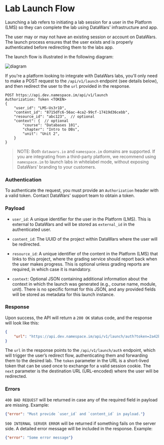 # Lab Launch Flow

Launching a lab refers to initiating a lab session for a user in the Platform (LMS) so they can complete the lab using DataWars' infrastructure and app.

The user may or may not have an existing session or account on DataWars. The launch process ensures that the user exists and is properly authenticated before redirecting them to the labs app.

The launch flow is illustrated in the following diagram:

![diagram](https://github.com/user-attachments/assets/61b374b2-ac33-4d46-b289-b6b7a7682135)

If you're a platform looking to integrate with DataWars labs, you'll only need to make a POST request to the `/api/v1/launch` endpoint (see details below), and then redirect the user to the `url` provided in the response.

```
POST https://api.dev.namespace.im/api/v1/launch
Authorization: Token <TOKEN>
{
    "user_id": "LMS-Us3r1D",
    "content_id": "8715dfc6-56ac-4ca2-99cf-17419d36cebb",
    "resource_id": "abc123",  // optional
    "context": {  // optional
        "course": "Databases 101",
        "chapter": "Intro to DBs",
        "unit": "Unit 2",
    }
}
```

> NOTE: Both `datawars.io` and `namespace.im` domains are supported. If you are integrating from a third-party platform, we recommend using `namespace.im` to launch labs in whitelabel mode, without exposing DataWars' branding to your customers.

### Authentication

To authenticate the request, you must provide an `Authorization` header with a valid token. Contact DataWars' support team to obtain a token.


### Payload

* `user_id`: A unique identifier for the user in the Platform (LMS). This is external to DataWars and will be stored as `external_id` in the authenticated user.

* `content_id`: The UUID of the project within DataWars where the user will be redirected.

* `resource_id`: A unique identifier of the content in the Platform (LMS) that links to this project, where the grading service should report back when the user makes progress. This is optional unless grading reports are required, in which case it is mandatory.

* `context`: Optional JSON containing additional information about the context in which the launch was generated (e.g., course name, module, unit). There is no specific format for this JSON, and any provided fields will be stored as metadata for this launch instance.

### Response

Upon success, the API will return a `200 OK` status code, and the response will look like this:

```json
{
    "url": "https://api.dev.namespace.im/api/v1/launch/auth?token=2a42bebd-37cf-4e8d-806e-c47551169c1d&next=https%3A%2F%2Fapp.dev.namespace.im%2Fproject%2Fc7a2d7b8-c8a0-4834-b757-d0e21ed3e788"
}
```

The `url` in the response points to the `/api/v1/launch/auth` endpoint, which will trigger the user’s redirect flow, authenticating them and forwarding them to the desired lab. The `token` parameter in the URL is a short-lived token that can be used once to exchange for a valid session cookie. The `next` parameter is the destination URL (URL-encoded) where the user will be redirected.

### Errors

`400 BAD REQUEST` will be returned in case any of the required field in payload are missing. Example:

```json
{"error": "Must provide `user_id` and `content_id` in payload."}
```

`500 INTERNAL SERVER ERROR` will be returned if something fails on the server side. A detailed error message will be included in the response. Example:

```json
{"error": "Some error message"}
```